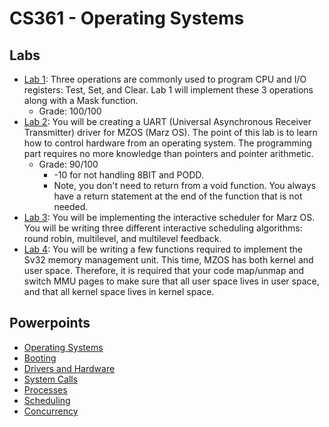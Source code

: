 # CS361 - Operating Systems

## Labs

- [Lab 1](https://github.com/calemon/cs361/tree/master/lab1): Three operations are commonly used to program CPU and I/O registers: Test, Set, and Clear. Lab 1 will implement these 3 operations along with a Mask function.
  - Grade: 100/100
- [Lab 2](https://github.com/calemon/cs361/tree/master/lab2): You will be creating a UART (Universal Asynchronous Receiver Transmitter) driver for MZOS (Marz OS). The point of this lab is to learn how to control hardware from an operating system. The programming part requires no more knowledge than pointers and pointer arithmetic.
  - Grade: 90/100
    - -10 for not handling 8BIT and PODD.
    - Note, you don't need to return from a void function. You always have a return statement at the end of the function that is not needed.
- [Lab 3](https://github.com/calemon/cs361/tree/master/lab3): You will be implementing the interactive scheduler for Marz OS. You will be writing three different interactive scheduling algorithms: round robin, multilevel, and multilevel feedback.
- [Lab 4](https://github.com/calemon/cs361/tree/master/lab4): You will be writing a few functions required to implement the Sv32 memory management unit. This time, MZOS has both kernel and user space. Therefore, it is required that your code map/unmap and switch MMU pages to make sure that all user space lives in user space, and that all kernel space lives in kernel space.

## Powerpoints

- [Operating Systems](class_notes/COSC361-Operating_Systems.pdf)
- [Booting](class_notes/COSC361-Booting.pdf)
- [Drivers and Hardware](class_notes/COSC361-Drivers_and_Hardware.pdf)
- [System Calls](class_notes/COSC361-System_Calls.pdf)
- [Processes](class_notes/COSC361-Processes.pdf)
- [Scheduling](class_notes/COSC361-Scheduling.pdf)
- [Concurrency](class_notes/COSC361-Concurrency.pdf)
